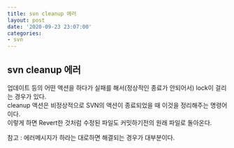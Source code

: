 ```yaml
---
title: svn cleanup 에러
layout: post
date: '2020-09-23 23:07:00'
categories:
- svn
---
```


## svn cleanup 에러

업데이트 등의 어떤 액션을 하다가 실패를 해서(정상적인 종료가 안되어서) lock이 걸리는 경우가 있다.  
cleanup 액션은 비정상적으로 SVN의 액션이 종료되었을 때 이것을 정리해주는 명령어이다.  
이렇게 하면 Revert한 것처럼 수정된 파일도 커밋하기전의 원래 파일로 돌아온다.  

참고 : 에러메시지가 하라는 대로하면 해결되는 경우가 대부분이다.